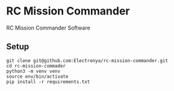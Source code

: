 # RC Mission Commander
RC Mission Commander Software

## Setup
```
git clone git@github.com:Electronya/rc-mission-commander.git
cd rc-mission-commader
python3 -m venv venv
source env/bin/activate
pip install -r requirements.txt
```

